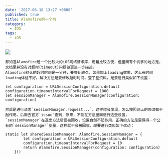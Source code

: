```yaml
---
date: '2017-06-18 13:27 +0800'
published: true
title: Alamofire的一个坑
category:
  - IOS
tags:
  - iOS
---
```

<img src="http://afirsraftgarrier.qiniudn.com/alamofire.png" class="full-image" />

    都知道Alamofire是一个比较火的iOS网络请求库，用着比较方便，但里面有个坑爹的地方是，文档里并没有对超时(timeout)问题做更进一步描述。
	Alamofire默认的超时时间是一分钟，要等比较久，如果加上loading效果，这么长时间loading体验不好。解决方法是要修改超时时间。查了些资料，是要进行类似如下设置：
```
let configuration = URLSessionConfiguration.default
configuration.timeoutIntervalForRequest = 1000
let sessionManager = Alamofire.SessionManager(configuration: configuration)
```
	然后是进行请求`sessionManager.request...`。这样你会发现，怎么按照网上的修改都不起作用。后面去官方`issue`查到，原来，不能在方法里面进行这些设置，`sessionManager`在退出方法后便被回收，设置自然不起作用，正确的方法是要保持一个公有的`sessionManager`变量，这样就不会被回收。即要进行类似如下改动：
```
static let sharedSessionManager: Alamofire.SessionManager = {
        let configuration = URLSessionConfiguration.default
        configuration.timeoutIntervalForRequest = 10
        return Alamofire.SessionManager(configuration: configuration)
    }()
```